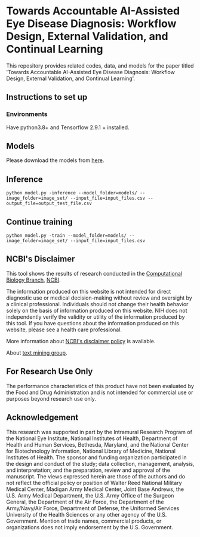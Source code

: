# Towards Accountable AI-Assisted Eye Disease Diagnosis: Workflow Design, External Validation, and Continual Learning

This repository provides related codes, data, and models for the paper titled 'Towards Accountable AI-Assisted Eye Disease Diagnosis: Workflow Design, External Validation, and Continual Learning'.

## Instructions to set up
### Environments
Have python3.8+ and Tensorflow 2.9.1 + installed.

## Models
Please download the models from [here](https://ftp.ncbi.nlm.nih.gov/pub/lu/Suppl/deeplensnet/models.zip).

## Inference
```
python model.py -inference --model_folder=models/ --image_folder=image_set/ --input_file=input_files.csv --output_file=output_test_file.csv
```
## Continue training
```
python model.py -train --model_folder=models/ --image_folder=image_set/ --input_file=input_files.csv 
```

## NCBI's Disclaimer
This tool shows the results of research conducted in the [Computational Biology Branch](https://www.ncbi.nlm.nih.gov/research/), [NCBI](https://www.ncbi.nlm.nih.gov/home/about). 

The information produced on this website is not intended for direct diagnostic use or medical decision-making without review and oversight by a clinical professional. Individuals should not change their health behavior solely on the basis of information produced on this website. NIH does not independently verify the validity or utility of the information produced by this tool. If you have questions about the information produced on this website, please see a health care professional. 

More information about [NCBI's disclaimer policy](https://www.ncbi.nlm.nih.gov/home/about/policies.shtml) is available.

About [text mining group](https://www.ncbi.nlm.nih.gov/research/bionlp/).

## For Research Use Only
The performance characteristics of this product have not been evaluated by the Food and Drug Administration and is not intended for commercial use or purposes beyond research use only. 

## Acknowledgement
This research was supported in part by the Intramural Research Program of the National Eye Institute, National Institutes of Health, Department of Health and Human Services, Bethesda, Maryland, and the National Center for Biotechnology Information, National Library of Medicine, National Institutes of Health. The sponsor and funding organization participated in the design and conduct of the study; data collection, management, analysis, and interpretation; and the preparation, review and approval of the manuscript.
The views expressed herein are those of the authors and do not reflect the official policy or position of Walter Reed National Military Medical Center, Madigan Army Medical Center, Joint Base Andrews, the U.S. Army Medical Department, the U.S. Army Office of the Surgeon General, the Department of the Air Force, the Department of the Army/Navy/Air Force, Department of Defense, the Uniformed Services University of the Health Sciences or any other agency of the U.S. Government. Mention of trade names, commercial products, or organizations does not imply endorsement by the U.S. Government.


